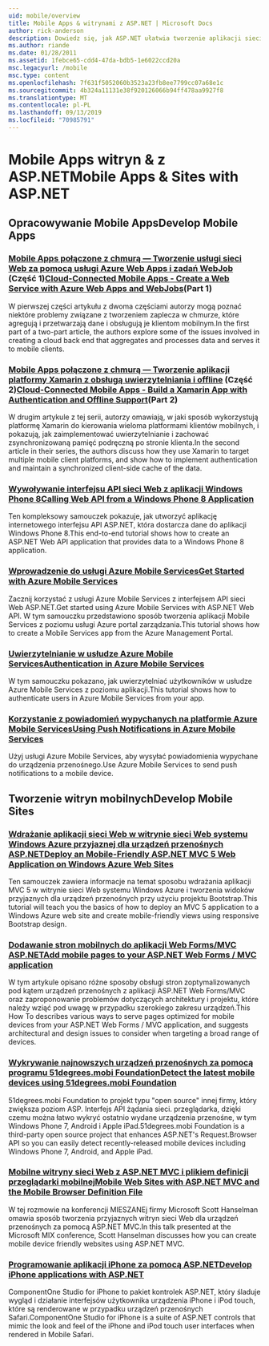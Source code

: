 ```yaml
---
uid: mobile/overview
title: Mobile Apps & witrynami z ASP.NET | Microsoft Docs
author: rick-anderson
description: Dowiedz się, jak ASP.NET ułatwia tworzenie aplikacji sieci Web dla urządzeń przenośnych
ms.author: riande
ms.date: 01/28/2011
ms.assetid: 1febce65-cdd4-47da-bdb5-1e6022ccd20a
msc.legacyurl: /mobile
msc.type: content
ms.openlocfilehash: 7f631f5052060b3523a23fb8ee7799cc07a68e1c
ms.sourcegitcommit: 4b324a11131e38f920126066b94ff478aa9927f8
ms.translationtype: MT
ms.contentlocale: pl-PL
ms.lasthandoff: 09/13/2019
ms.locfileid: "70985791"
---
```

# <a name="mobile-apps--sites-with-aspnet"></a><span data-ttu-id="54938-103">Mobile Apps witryn & z ASP.NET</span><span class="sxs-lookup"><span data-stu-id="54938-103">Mobile Apps & Sites with ASP.NET</span></span>

## <a name="develop-mobile-apps"></a><span data-ttu-id="54938-104">Opracowywanie Mobile Apps</span><span class="sxs-lookup"><span data-stu-id="54938-104">Develop Mobile Apps</span></span>

### <a name="cloud-connected-mobile-apps---create-a-web-service-with-azure-web-apps-and-webjobshttpsmsdnmicrosoftcommagazinemt185572part-1"></a><span data-ttu-id="54938-105">[Mobile Apps połączone z chmurą — Tworzenie usługi sieci Web za pomocą usługi Azure Web Apps i zadań WebJob](https://msdn.microsoft.com/magazine/mt185572) (Część 1)</span><span class="sxs-lookup"><span data-stu-id="54938-105">[Cloud-Connected Mobile Apps - Create a Web Service with Azure Web Apps and WebJobs](https://msdn.microsoft.com/magazine/mt185572)(Part 1)</span></span>

<span data-ttu-id="54938-106">W pierwszej części artykułu z dwoma częściami autorzy mogą poznać niektóre problemy związane z tworzeniem zaplecza w chmurze, które agregują i przetwarzają dane i obsługują je klientom mobilnym.</span><span class="sxs-lookup"><span data-stu-id="54938-106">In the first part of a two-part article, the authors explore some of the issues involved in creating a cloud back end that aggregates and processes data and serves it to mobile clients.</span></span>

### <a name="cloud-connected-mobile-apps---build-a-xamarin-app-with-authentication-and-offline-supporthttpsmsdnmicrosoftcommagazinemt422581aspxpart-2"></a><span data-ttu-id="54938-107">[Mobile Apps połączone z chmurą — Tworzenie aplikacji platformy Xamarin z obsługą uwierzytelniania i offline](https://msdn.microsoft.com/magazine/mt422581.aspx) (Część 2)</span><span class="sxs-lookup"><span data-stu-id="54938-107">[Cloud-Connected Mobile Apps - Build a Xamarin App with Authentication and Offline Support](https://msdn.microsoft.com/magazine/mt422581.aspx)(Part 2)</span></span>

<span data-ttu-id="54938-108">W drugim artykule z tej serii, autorzy omawiają, w jaki sposób wykorzystują platformę Xamarin do kierowania wieloma platformami klientów mobilnych, i pokazują, jak zaimplementować uwierzytelnianie i zachować zsynchronizowaną pamięć podręczną po stronie klienta.</span><span class="sxs-lookup"><span data-stu-id="54938-108">In the second article in their series, the authors discuss how they use Xamarin to target multiple mobile client platforms, and show how to implement authentication and maintain a synchronized client-side cache of the data.</span></span>

### <a name="calling-web-api-from-a-windows-phone-8-applicationweb-apioverviewmobile-clientscalling-web-api-from-a-windows-phone-8-applicationmd"></a>[<span data-ttu-id="54938-109">Wywoływanie interfejsu API sieci Web z aplikacji Windows Phone 8</span><span class="sxs-lookup"><span data-stu-id="54938-109">Calling Web API from a Windows Phone 8 Application</span></span>](../web-api/overview/mobile-clients/calling-web-api-from-a-windows-phone-8-application.md)

<span data-ttu-id="54938-110">Ten kompleksowy samouczek pokazuje, jak utworzyć aplikację internetowego interfejsu API ASP.NET, która dostarcza dane do aplikacji Windows Phone 8.</span><span class="sxs-lookup"><span data-stu-id="54938-110">This end-to-end tutorial shows how to create an ASP.NET Web API application that provides data to a Windows Phone 8 application.</span></span>

### <a name="get-started-with-azure-mobile-serviceshttpsazuremicrosoftcomdocumentationarticlesmobile-services-dotnet-backend-windows-store-dotnet-get-startedwtmc_idzumo_aspnet"></a>[<span data-ttu-id="54938-111">Wprowadzenie do usługi Azure Mobile Services</span><span class="sxs-lookup"><span data-stu-id="54938-111">Get Started with Azure Mobile Services</span></span>](https://azure.microsoft.com/documentation/articles/mobile-services-dotnet-backend-windows-store-dotnet-get-started?WT.mc_id=zumo_aspnet)

<span data-ttu-id="54938-112">Zacznij korzystać z usługi Azure Mobile Services z interfejsem API sieci Web ASP.NET.</span><span class="sxs-lookup"><span data-stu-id="54938-112">Get started using Azure Mobile Services with ASP.NET Web API.</span></span> <span data-ttu-id="54938-113">W tym samouczku przedstawiono sposób tworzenia aplikacji Mobile Services z poziomu usługi Azure portal zarządzania.</span><span class="sxs-lookup"><span data-stu-id="54938-113">This tutorial shows how to create a Mobile Services app from the Azure Management Portal.</span></span>

### <a name="authentication-in-azure-mobile-serviceshttpsazuremicrosoftcomdocumentationarticlesmobile-services-dotnet-backend-windows-store-dotnet-get-started-userswtmc_idzumo_aspnet"></a>[<span data-ttu-id="54938-114">Uwierzytelnianie w usłudze Azure Mobile Services</span><span class="sxs-lookup"><span data-stu-id="54938-114">Authentication in Azure Mobile Services</span></span>](https://azure.microsoft.com/documentation/articles/mobile-services-dotnet-backend-windows-store-dotnet-get-started-users/?WT.mc_id=zumo_aspnet)

<span data-ttu-id="54938-115">W tym samouczku pokazano, jak uwierzytelniać użytkowników w usłudze Azure Mobile Services z poziomu aplikacji.</span><span class="sxs-lookup"><span data-stu-id="54938-115">This tutorial shows how to authenticate users in Azure Mobile Services from your app.</span></span>

### <a name="using-push-notifications-in-azure-mobile-serviceshttpsazuremicrosoftcomdocumentationarticlesmobile-services-dotnet-backend-windows-store-dotnet-get-started-pushwtmc_idzumo_aspnet"></a>[<span data-ttu-id="54938-116">Korzystanie z powiadomień wypychanych na platformie Azure Mobile Services</span><span class="sxs-lookup"><span data-stu-id="54938-116">Using Push Notifications in Azure Mobile Services</span></span>](https://azure.microsoft.com/documentation/articles/mobile-services-dotnet-backend-windows-store-dotnet-get-started-push/?WT.mc_id=zumo_aspnet)

<span data-ttu-id="54938-117">Użyj usługi Azure Mobile Services, aby wysyłać powiadomienia wypychane do urządzenia przenośnego.</span><span class="sxs-lookup"><span data-stu-id="54938-117">Use Azure Mobile Services to send push notifications to a mobile device.</span></span>

## <a name="develop-mobile-sites"></a><span data-ttu-id="54938-118">Tworzenie witryn mobilnych</span><span class="sxs-lookup"><span data-stu-id="54938-118">Develop Mobile Sites</span></span>

### <a name="deploy-an-mobile-friendly-aspnet-mvc-5-web-application-on-windows-azure-web-siteshttpsdocsmicrosoftcomazureapp-service-webweb-sites-dotnet-deploy-aspnet-mvc-mobile-app"></a>[<span data-ttu-id="54938-119">Wdrażanie aplikacji sieci Web w witrynie sieci Web systemu Windows Azure przyjaznej dla urządzeń przenośnych ASP.NET</span><span class="sxs-lookup"><span data-stu-id="54938-119">Deploy an Mobile-Friendly ASP.NET MVC 5 Web Application on Windows Azure Web Sites</span></span>](https://docs.microsoft.com/azure/app-service-web/web-sites-dotnet-deploy-aspnet-mvc-mobile-app)

<span data-ttu-id="54938-120">Ten samouczek zawiera informacje na temat sposobu wdrażania aplikacji MVC 5 w witrynie sieci Web systemu Windows Azure i tworzenia widoków przyjaznych dla urządzeń przenośnych przy użyciu projektu Bootstrap.</span><span class="sxs-lookup"><span data-stu-id="54938-120">This tutorial will teach you the basics of how to deploy an MVC 5 application to a Windows Azure web site and create mobile-friendly views using responsive Bootstrap design.</span></span>

### <a name="add-mobile-pages-to-your-aspnet-web-forms--mvc-applicationwhitepapersadd-mobile-pages-to-your-aspnet-web-forms-mvc-applicationmd"></a>[<span data-ttu-id="54938-121">Dodawanie stron mobilnych do aplikacji Web Forms/MVC ASP.NET</span><span class="sxs-lookup"><span data-stu-id="54938-121">Add mobile pages to your ASP.NET Web Forms / MVC application</span></span>](../whitepapers/add-mobile-pages-to-your-aspnet-web-forms-mvc-application.md)

<span data-ttu-id="54938-122">W tym artykule opisano różne sposoby obsługi stron zoptymalizowanych pod kątem urządzeń przenośnych z aplikacji ASP.NET Web Forms/MVC oraz zaproponowanie problemów dotyczących architektury i projektu, które należy wziąć pod uwagę w przypadku szerokiego zakresu urządzeń.</span><span class="sxs-lookup"><span data-stu-id="54938-122">This How To describes various ways to serve pages optimized for mobile devices from your ASP.NET Web Forms / MVC application, and suggests architectural and design issues to consider when targeting a broad range of devices.</span></span>

### <a name="detect-the-latest-mobile-devices-using-51degreesmobi-foundationhttpsgithubcom51degreesdotnet-device-detection"></a>[<span data-ttu-id="54938-123">Wykrywanie najnowszych urządzeń przenośnych za pomocą programu 51degrees.mobi Foundation</span><span class="sxs-lookup"><span data-stu-id="54938-123">Detect the latest mobile devices using 51degrees.mobi Foundation</span></span>](https://github.com/51Degrees/dotNET-Device-Detection)

<span data-ttu-id="54938-124">51degrees.mobi Foundation to projekt typu "open source" innej firmy, który zwiększa poziom ASP. Interfejs API żądania sieci. przeglądarka, dzięki czemu można łatwo wykryć ostatnio wydane urządzenia przenośne, w tym Windows Phone 7, Android i Apple iPad.</span><span class="sxs-lookup"><span data-stu-id="54938-124">51degrees.mobi Foundation is a third-party open source project that enhances ASP.NET's Request.Browser API so you can easily detect recently-released mobile devices including Windows Phone 7, Android, and Apple iPad.</span></span>

### <a name="mobile-web-sites-with-aspnet-mvc-and-the-mobile-browser-definition-filehttpwwwhanselmancomblogmixmobilewebsiteswithaspnetmvcandthemobilebrowserdefinitionfileaspx"></a>[<span data-ttu-id="54938-125">Mobilne witryny sieci Web z ASP.NET MVC i plikiem definicji przeglądarki mobilnej</span><span class="sxs-lookup"><span data-stu-id="54938-125">Mobile Web Sites with ASP.NET MVC and the Mobile Browser Definition File</span></span>](http://www.hanselman.com/blog/MixMobileWebSitesWithASPNETMVCAndTheMobileBrowserDefinitionFile.aspx)

<span data-ttu-id="54938-126">W tej rozmowie na konferencji MIESZANEj firmy Microsoft Scott Hanselman omawia sposób tworzenia przyjaznych witryn sieci Web dla urządzeń przenośnych za pomocą ASP.NET MVC.</span><span class="sxs-lookup"><span data-stu-id="54938-126">In this talk presented at the Microsoft MIX conference, Scott Hanselman discusses how you can create mobile device friendly websites using ASP.NET MVC.</span></span>

### <a name="develop-iphone-applications-with-aspnethttplabscomponentonecomiphone"></a>[<span data-ttu-id="54938-127">Programowanie aplikacji iPhone za pomocą ASP.NET</span><span class="sxs-lookup"><span data-stu-id="54938-127">Develop iPhone applications with ASP.NET</span></span>](http://labs.componentone.com/iPhone/)

<span data-ttu-id="54938-128">ComponentOne Studio for iPhone to pakiet kontrolek ASP.NET, który śladuje wygląd i działanie interfejsów użytkownika urządzenia iPhone i iPod touch, które są renderowane w przypadku urządzeń przenośnych Safari.</span><span class="sxs-lookup"><span data-stu-id="54938-128">ComponentOne Studio for iPhone is a suite of ASP.NET controls that mimic the look and feel of the iPhone and iPod touch user interfaces when rendered in Mobile Safari.</span></span>
